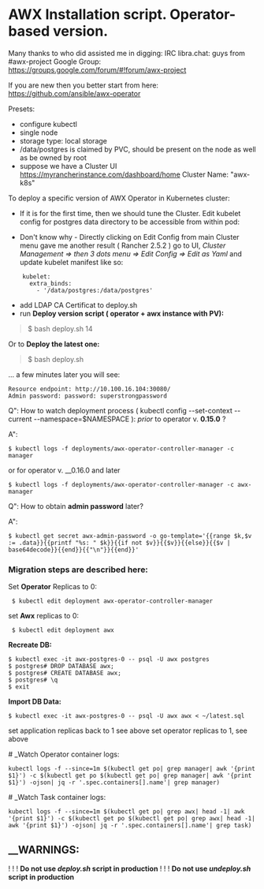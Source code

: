 # AWX Installation script. Operator-based version.
Many thanks to who did assisted me in digging:
IRC libra.chat: guys from #awx-project 
Google Group: https://groups.google.com/forum/#!forum/awx-project

If you are new then you better start from here: https://github.com/ansible/awx-operator

Presets:
- configure kubectl
- single node
- storage type: local storage
- /data/postgres is claimed by PVC, should be present on the node as well as be owned by root
- suppose we have a Cluster UI https://myrancherinstance.com/dashboard/home    Cluster Name: "awx-k8s"

To deploy a specific version of AWX Operator in Kubernetes cluster:

- If it is for the first time, then we should tune the Cluster.
Edit kubelet config for postgres data directory to be accessible from within pod:
* Don't know why - Directly clicking on Edit Config from main Cluster menu gave me another result ( Rancher 2.5.2 )
 go to UI, _Cluster Management => then 3 dots menu => Edit Config => Edit as Yaml_ and update kubelet manifest like so:

```
    kubelet:
      extra_binds:
        - '/data/postgres:/data/postgres'
```

- add LDAP CA Certificat to deploy.sh
- run __Deploy version script ( operator + awx instance with PV):__

> $ bash deploy.sh 14

Or to __Deploy the latest one:__

> $ bash deploy.sh

... a few minutes later you will see:

```
Resource endpoint: http://10.100.16.104:30080/
Admin password: password: superstrongpassword
```

Q": How to watch deployment process ( kubectl config --set-context --current --namespace=$NAMESPACE ):
_prior_ to operator v. __0.15.0__ ?

A":
```
$ kubectl logs -f deployments/awx-operator-controller-manager -c manager 
```

or for operator v. __0.16.0 and later

```
$ kubectl logs -f deployments/awx-operator-controller-manager -c awx-manager 
```

Q": How to obtain __admin password__ later?

A":
```
$ kubectl get secret awx-admin-password -o go-template='{{range $k,$v := .data}}{{printf "%s: " $k}}{{if not $v}}{{$v}}{{else}}{{$v | base64decode}}{{end}}{{"\n"}}{{end}}'
```

### Migration steps are described here:
Set __Operator__ Replicas to 0:
```
 $ kubectl edit deployment awx-operator-controller-manager
```

set __Awx__ replicas to 0:
```
 $ kubectl edit deployment awx
```

__Recreate DB:__
```
$ kubectl exec -it awx-postgres-0 -- psql -U awx postgres
$ postgres# DROP DATABASE awx;
$ postgres# CREATE DATABASE awx;
$ postgres# \q
$ exit
```

__Import DB Data:__
```
$ kubectl exec -it awx-postgres-0 -- psql -U awx awx < ~/latest.sql
```

set application replicas back to 1 see above
set operator replicas to 1, see above

\# _Watch Operator container logs:
```
kubectl logs -f --since=1m $(kubectl get po| grep manager| awk '{print $1}') -c $(kubectl get po $(kubectl get po| grep manager| awk '{print $1}') -ojson| jq -r '.spec.containers[].name'| grep manager)
```

\# _Watch Task container logs:
```
kubectl logs -f --since=1m $(kubectl get po| grep awx| head -1| awk '{print $1}') -c $(kubectl get po $(kubectl get po| grep awx| head -1| awk '{print $1}') -ojson| jq -r '.spec.containers[].name'| grep task)
```

## __WARNINGS:
! ! ! __Do not use *deploy.sh* script in production__
! ! ! __Do not use *undeploy.sh* script in production__
